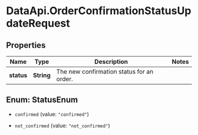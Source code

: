 # DataApi.OrderConfirmationStatusUpdateRequest

## Properties

Name | Type | Description | Notes
------------ | ------------- | ------------- | -------------
**status** | **String** | The new confirmation status for an order. | 



## Enum: StatusEnum


* `confirmed` (value: `"confirmed"`)

* `not_confirmed` (value: `"not_confirmed"`)




